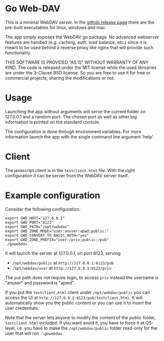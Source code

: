 
# Go Web-DAV

This is a minimal WebDAV server. In the [github release
page](https://github.com/pocomane/gowebdav/releases/latest) there are the pre-built
executables for linux, windows and mac.

The app simply exposes the WebDAV go package. No advanced webserver features are
handled (e.g. caching, auth, load balance, etc.) since it is meant to be used
behind a reverse proxy like nginx that will provide such functionality.

THIS SOFTWARE IS PROVIDED “AS IS” WITHOUT WARRANTY OF ANY KIND. The code is
released under the MIT license while the used librearies are under the 3-Clause
BSD license. So you are free to use it for free or commercial projects,
sharing the modifications or not.

# Usage

Launching the app without arguments will serve the current folder on 127.0.0.1
and a random port. The chosen port as well as other log information is printed
on the standard console.

The configuration is done through environment variables. For more information
launch the app with the single command line argument 'help'.

# Client

The javascript client is in the `testclient.html` file. With the right
configuration it can be server from the WebDAV server itself.

# Example configuration

Consider the following configuration:

~~~
export GWD_HOST="127.0.0.1"
export GWD_PORT="8123"
export GWD_PATH="/opt/webdav"
export GWD_ZONE_MODE="user:anuser:apwd;public:"
export GWD_CONVERT_TO_BASIC_AUTH="yes"
export GWD_ZONE_PREFIX="user:/priv;public:/pub"
./gowebdav
~~~

It will launch the server at 127.0.0.1, on port 8123, serving

- `/opt/webdav/public` at `http://127.0.0.1:8123/pub`
- `/opt/webdav/user` at `http://127.0.0.1:8123/priv`

The `pub` path does not require login, to access `priv` instead the username is
"anuser" and password is "apwd".

If you put the `testclient.html` client under `/opt/webdav/public` you can
access the UI at `http://127.0.0.1:8123/pub/testclient.html`. It will
automatically show you the public content or you can use it to insert the user
credentials.

Note that the server lets anyone to modify the content of the public folder,
`testclient.html` included. If you want avoid it, you have to force it at
OS-level, i.e. you have to make the `/opt/webdav/public` folder read-only for
the user that will run `.\gowebdav`.

